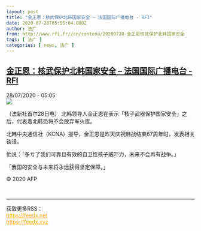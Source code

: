 ```yaml
---
layout: post
title: "金正恩：核武保护北韩国家安全 – 法国国际广播电台 - RFI"
date: 2020-07-28T05:55:04.000Z
author: 法广
from: http://www.rfi.fr//cn/contenu/20200728-金正恩核武保护北韩国家安全
tags: [ 法广 ]
categories: [ news, 法广 ]
---
```

<!--1595915704000-->
[金正恩：核武保护北韩国家安全 – 法国国际广播电台 - RFI](http://www.rfi.fr//cn/contenu/20200728-%E9%87%91%E6%AD%A3%E6%81%A9%E6%A0%B8%E6%AD%A6%E4%BF%9D%E6%8A%A4%E5%8C%97%E9%9F%A9%E5%9B%BD%E5%AE%B6%E5%AE%89%E5%85%A8)
------

<div>
<div>28/07/2020 - 05:05</div><img src="https://s.rfi.fr/media/display/1dd8929a-d084-11ea-93be-005056a98db9/w:310/p:16x9/int0002b.200728110502.jpg"><div class="t-content__body u-clearfix"><div class="m-interstitial"></div><p>（法新社首尔28日电）    北韩领导人金正恩在表示「核子武器保护国家安全」之后，代表着北韩恐将不会放弃军火库。</p><p>    北韩中央通信社（KCNA）报导，金正恩是昨天庆祝韩战结束67周年时，发表相关谈话。</p><p>    他说：「多亏了我们可靠且有效的自卫性核子威吓力，未来不会再有战争。」</p><p>    「我国的安全与未来将永远获得坚定保障。」</p><p></p><p class="t-copyright">© 2020 AFP</p>        </div><br><hr><div>获取更多RSS：<br><a href="https://feedx.net" style="color:orange" target="_blank">https://feedx.net</a> <br><a href="https://feedx.xyz" style="color:orange" target="_blank">https://feedx.xyz</a><br></div>
</div>
